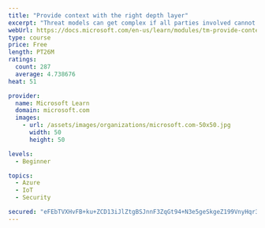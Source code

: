 ```yaml
---
title: "Provide context with the right depth layer"
excerpt: "Threat models can get complex if all parties involved cannot agree on a data-flow diagram depth layer that provides enough context to satisfy requirements"
webUrl: https://docs.microsoft.com/en-us/learn/modules/tm-provide-context-with-the-right-depth-layer/
type: course
price: Free
length: PT26M
ratings:
  count: 287
  average: 4.738676
heat: 51

provider:
  name: Microsoft Learn
  domain: microsoft.com
  images:
    - url: /assets/images/organizations/microsoft.com-50x50.jpg
      width: 50
      height: 50

levels:
  - Beginner

topics:
  - Azure
  - IoT
  - Security

secured: "eFEbTVXHvFB+ku+ZCD13iJlZtgBSJnnF3ZqGt94+N3e5geSkgeZ199VnyHqr3yYhin1HHU84fG88pOU74bGyS0QEqATqV1KGFqfLF/lXF6/psXz1d52EV3GWYzXF/Z9/bIMLhHRHACd/o8VnBDgiaqt7zLldkspXLr+iwo2eNXtt/dixLyKhxhDyxy5iJg+nlOarV2m4B6OEjDmj1lFwWHAupWwoQN3wJdLWkxDZd5zUYAKcSijTNPbO9/0nxcqTwTusKBpDiTH/1lPAQKe0mVmSdzi4eQQ8LkKV1z9R9bvk39Ow8dFIfQ0hpFatw80Xq6KhHNzOnPyl2nBeapynp7L0qCPHHJ0YeBOHMlm8se/hPC8HuM/1OdTEURrl+tnQWP0tT/p+z5ydxwYcEMgrGosEQJNNKGqzscVTJ9IIxPc=;7/Q8HhOxmxQubboh+ngksQ=="
---
```


